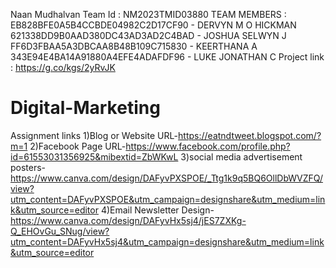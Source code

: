 Naan Mudhalvan Team Id : NM2023TMID03880 
TEAM MEMBERS : EB828BFE0A5B4CCBDE04982C2D17CF90 - DERVYN M O HICKMAN
               621338DD9B0AAD380DC43AD3AD2C4BAD - JOSHUA SELWYN J
               FF6D3FBAA5A3DBCAA8B48B109C715830 - KEERTHANA A
               343E94E4BA14A91880A4EFE4ADAFDF96 - LUKE JONATHAN C 
               Project link : https://g.co/kgs/2yRvJK     
# Digital-Marketing
Assignment links 
1)Blog or Website URL-https://eatndtweet.blogspot.com/?m=1 
2)Facebook Page URL-https://www.facebook.com/profile.php?id=61553031356925&mibextid=ZbWKwL
3)social media advertisement posters-https://www.canva.com/design/DAFyvPXSPOE/_Ttg1k9q5BQ6OllDbWVZFQ/view?utm_content=DAFyvPXSPOE&utm_campaign=designshare&utm_medium=link&utm_source=editor
4)Email Newsletter Design-https://www.canva.com/design/DAFyvHx5sj4/jES7ZXKg-Q_EHOvGu_SNug/view?utm_content=DAFyvHx5sj4&utm_campaign=designshare&utm_medium=link&utm_source=editor

